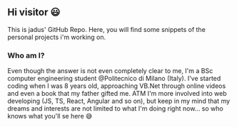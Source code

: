 ## Hi visitor :smiley:	

This is jadus' GitHub Repo.
Here, you will find some snippets of the personal projects i'm working on.

### Who am I?

Even though the answer is not even completely clear to me, I'm a BSc computer engineering student @Politecnico di Milano (Italy).
I've started coding when I was 8 years old, approaching VB.Net through online videos and even a book that my father gifted me.
ATM I'm more involved into web developing (JS, TS, React, Angular and so on), but keep in my mind that my dreams and interests are not limited to what I'm doing right now... so who knows what you'll se here :sweat_smile:	

